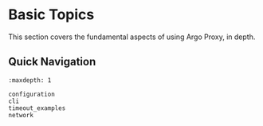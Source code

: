 # Basic Topics

This section covers the fundamental aspects of using Argo Proxy, in depth.

## Quick Navigation

```{toctree}
:maxdepth: 1

configuration
cli
timeout_examples
network
```

